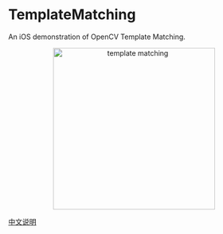 # TemplateMatching
An iOS demonstration of OpenCV Template Matching.

<p align="center" >
  <img src="https://github.com/chenyun122/TemplateMatching/blob/master/Screenshots/tp3.gif?raw=true" alt="template matching" title="template matching" width="325px"/>
</p>

[中文说明](https://blog.happyyun.com/2018/05/29/opencv-template-matching/)